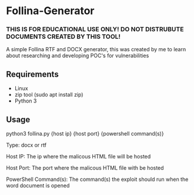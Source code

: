 # Follina-Generator
### THIS IS FOR EDUCATIONAL USE ONLY! DO NOT DISTRUBUTE DOCUMENTS CREATED BY THIS TOOL!
A simple Follina RTF and DOCX generator, this was created by me to learn about researching and developing POC's for vulnerabilities

## Requirements
 - Linux
 - zip tool (sudo apt install zip)
 - Python 3

## Usage
python3 follina.py {host ip} {host port} {powershell command(s)}

Type: docx or rtf

Host IP: The ip where the malicous HTML file will be hosted

Host Port: The port where the malicous HTML file with be hosted

PowerShell Command(s): The command(s) the exploit should run when the word document is opened
